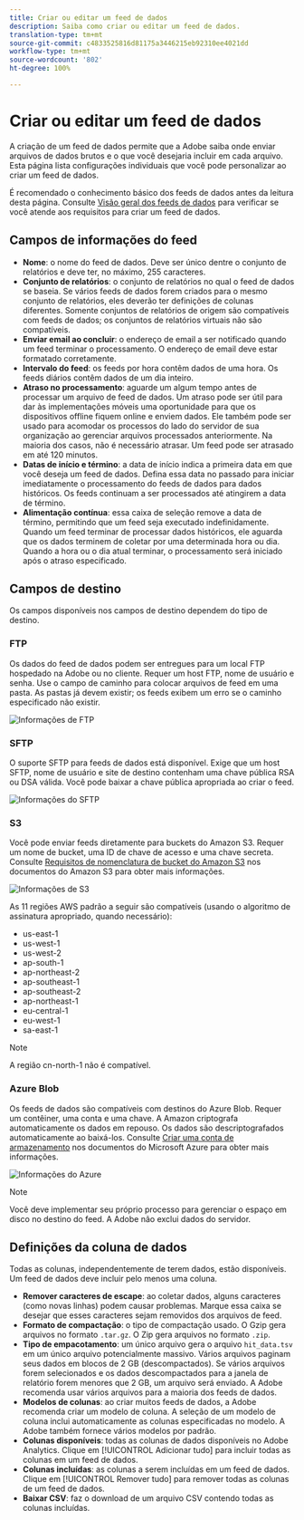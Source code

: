 ```yaml
---
title: Criar ou editar um feed de dados
description: Saiba como criar ou editar um feed de dados.
translation-type: tm+mt
source-git-commit: c4833525816d81175a3446215eb92310ee4021dd
workflow-type: tm+mt
source-wordcount: '802'
ht-degree: 100%

---
```



# Criar ou editar um feed de dados

A criação de um feed de dados permite que a Adobe saiba onde enviar arquivos de dados brutos e o que você desejaria incluir em cada arquivo. Esta página lista configurações individuais que você pode personalizar ao criar um feed de dados.

É recomendado o conhecimento básico dos feeds de dados antes da leitura desta página. Consulte [Visão geral dos feeds de dados](data-feed-overview.md) para verificar se você atende aos requisitos para criar um feed de dados.

## Campos de informações do feed

* **Nome**: o nome do feed de dados. Deve ser único dentre o conjunto de relatórios e deve ter, no máximo, 255 caracteres.
* **Conjunto de relatórios**: o conjunto de relatórios no qual o feed de dados se baseia. Se vários feeds de dados forem criados para o mesmo conjunto de relatórios, eles deverão ter definições de colunas diferentes. Somente conjuntos de relatórios de origem são compatíveis com feeds de dados; os conjuntos de relatórios virtuais não são compatíveis.
* **Enviar email ao concluir**: o endereço de email a ser notificado quando um feed terminar o processamento. O endereço de email deve estar formatado corretamente.
* **Intervalo do feed**: os feeds por hora contêm dados de uma hora. Os feeds diários contêm dados de um dia inteiro.
* **Atraso no processamento**: aguarde um algum tempo antes de processar um arquivo de feed de dados. Um atraso pode ser útil para dar às implementações móveis uma oportunidade para que os dispositivos offline fiquem online e enviem dados. Ele também pode ser usado para acomodar os processos do lado do servidor de sua organização ao gerenciar arquivos processados anteriormente. Na maioria dos casos, não é necessário atrasar. Um feed pode ser atrasado em até 120 minutos.
* **Datas de início e término**: a data de início indica a primeira data em que você deseja um feed de dados. Defina essa data no passado para iniciar imediatamente o processamento do feeds de dados para dados históricos. Os feeds continuam a ser processados até atingirem a data de término.
* **Alimentação contínua**: essa caixa de seleção remove a data de término, permitindo que um feed seja executado indefinidamente. Quando um feed terminar de processar dados históricos, ele aguarda que os dados terminem de coletar por uma determinada hora ou dia. Quando a hora ou o dia atual terminar, o processamento será iniciado após o atraso especificado.

## Campos de destino

Os campos disponíveis nos campos de destino dependem do tipo de destino.

### FTP

Os dados do feed de dados podem ser entregues para um local FTP hospedado na Adobe ou no cliente. Requer um host FTP, nome de usuário e senha. Use o campo de caminho para colocar arquivos de feed em uma pasta. As pastas já devem existir; os feeds exibem um erro se o caminho especificado não existir.

![Informações de FTP](assets/dest-ftp.jpg)

### SFTP

O suporte SFTP para feeds de dados está disponível. Exige que um host SFTP, nome de usuário e site de destino contenham uma chave pública RSA ou DSA válida. Você pode baixar a chave pública apropriada ao criar o feed.

![Informações do SFTP](assets/dest-sftp.jpg)

### S3

Você pode enviar feeds diretamente para buckets do Amazon S3. Requer um nome de bucket, uma ID de chave de acesso e uma chave secreta. Consulte [Requisitos de nomenclatura de bucket do Amazon S3](https://docs.aws.amazon.com/awscloudtrail/latest/userguide/cloudtrail-s3-bucket-naming-requirements.html) nos documentos do Amazon S3 para obter mais informações.

![Informações de S3](assets/dest-s3.jpg)

As 11 regiões AWS padrão a seguir são compatíveis (usando o algoritmo de assinatura apropriado, quando necessário):

* us-east-1
* us-west-1
* us-west-2
* ap-south-1
* ap-northeast-2
* ap-southeast-1
* ap-southeast-2
* ap-northeast-1
* eu-central-1
* eu-west-1
* sa-east-1

>[!NOTE]
>
>A região cn-north-1 não é compatível.

### Azure Blob

Os feeds de dados são compatíveis com destinos do Azure Blob. Requer um contêiner, uma conta e uma chave. A Amazon criptografa automaticamente os dados em repouso. Os dados são descriptografados automaticamente ao baixá-los. Consulte [Criar uma conta de armazenamento](https://docs.microsoft.com/pt-br/azure/storage/common/storage-quickstart-create-account?tabs=azure-portal#view-and-copy-storage-access-keys) nos documentos do Microsoft Azure para obter mais informações.

![Informações do Azure](assets/azure.png)

>[!NOTE]
>
>Você deve implementar seu próprio processo para gerenciar o espaço em disco no destino do feed. A Adobe não exclui dados do servidor.

## Definições da coluna de dados

Todas as colunas, independentemente de terem dados, estão disponíveis. Um feed de dados deve incluir pelo menos uma coluna.

* **Remover caracteres de escape**: ao coletar dados, alguns caracteres (como novas linhas) podem causar problemas. Marque essa caixa se desejar que esses caracteres sejam removidos dos arquivos de feed.
* **Formato de compactação**: o tipo de compactação usado. O Gzip gera arquivos no formato `.tar.gz`. O Zip gera arquivos no formato `.zip`.
* **Tipo de empacotamento**: um único arquivo gera o arquivo `hit_data.tsv` em um único arquivo potencialmente massivo. Vários arquivos paginam seus dados em blocos de 2 GB (descompactados). Se vários arquivos forem selecionados e os dados descompactados para a janela de relatório forem menores que 2 GB, um arquivo será enviado. A Adobe recomenda usar vários arquivos para a maioria dos feeds de dados.
* **Modelos de colunas**: ao criar muitos feeds de dados, a Adobe recomenda criar um modelo de coluna. A seleção de um modelo de coluna inclui automaticamente as colunas especificadas no modelo. A Adobe também fornece vários modelos por padrão.
* **Colunas disponíveis**: todas as colunas de dados disponíveis no Adobe Analytics. Clique em [!UICONTROL Adicionar tudo] para incluir todas as colunas em um feed de dados.
* **Colunas incluídas**: as colunas a serem incluídas em um feed de dados. Clique em [!UICONTROL Remover tudo] para remover todas as colunas de um feed de dados.
* **Baixar CSV**: faz o download de um arquivo CSV contendo todas as colunas incluídas.
